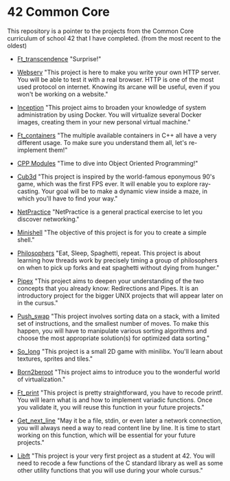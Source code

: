 # 42 Common Core
This repository is a pointer to the projects from the Common Core curriculum of school 42 that I have completed. (from the most recent to the oldest)

- [Ft_transcendence](https://github.com/Skalyaeve/Ft_transcendence)
"Surprise!"

- [Webserv](https://github.com/Skalyaeve/Webserv)
"This project is here to make you write your own HTTP server. You will be able to test it with a real browser. HTTP is one of the most used protocol on internet. Knowing its arcane will be useful, even if you won't be working on a website."

- [Inception](https://github.com/Skalyaeve/Inception)
"This project aims to broaden your knowledge of system administration by using Docker. You will virtualize several Docker images, creating them in your new personal virtual machine."

- [Ft_containers](https://github.com/Skalyaeve/Ft_containers)
"The multiple available containers in C++ all have a very different usage. To make sure you understand them all, let's re-implement them!"

- [CPP Modules](https://github.com/Skalyaeve/CPP-Modules)
"Time to dive into Object Oriented Programming!"

- [Cub3d](https://github.com/Skalyaeve/Cub3d)
"This project is inspired by the world-famous eponymous 90's game, which was the first FPS ever. It will enable you to explore ray-casting. Your goal will be to make a dynamic view inside a maze, in which you'll have to find your way."

- [NetPractice](https://github.com/Skalyaeve/NetPractice)
"NetPractice is a general practical exercise to let you discover networking."

- [Minishell](https://github.com/Skalyaeve/Minishell)
"The objective of this project is for you to create a simple shell."

- [Philosophers](https://github.com/Skalyaeve/Philosophers)
"Eat, Sleep, Spaghetti, repeat. This project is about learning how threads work by precisely timing a group of philosophers on when to pick up forks and eat spaghetti without dying from hunger."

- [Pipex](https://github.com/Skalyaeve/Pipex)
"This project aims to deepen your understanding of the two concepts that you already know: Redirections and Pipes. It is an introductory project for the bigger UNIX projects that will appear later on in the cursus."

- [Push_swap](https://github.com/Skalyaeve/Push_swap)
"This project involves sorting data on a stack, with a limited set of instructions, and the smallest number of moves. To make this happen, you will have to manipulate various sorting algorithms and choose the most appropriate solution(s) for optimized data sorting."

- [So_long](https://github.com/Skalyaeve/So_long)
"This project is a small 2D game with minilibx. You'll learn about textures, sprites and tiles."

- [Born2beroot](https://github.com/Skalyaeve/Born2beroot)
"This project aims to introduce you to the wonderful world of virtualization."

- [Ft_print](https://github.com/Skalyaeve/Ft_printf)
"This project is pretty straightforward, you have to recode printf. You will learn what is and how to implement variadic functions. Once you validate it, you will reuse this function in your future projects."

- [Get_next_line](https://github.com/Skalyaeve/Get_next_line)
"May it be a file, stdin, or even later a network connection, you will always need a way to read content line by line. It is time to start working on this function, which will be essential for your future projects."

- [Libft](https://github.com/Skalyaeve/Libft)
"This project is your very first project as a student at 42. You will need to recode a few functions of the C standard library as well as some other utility functions that you will use during your whole cursus."
